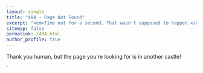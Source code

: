 ```yaml
---
layout: single
title: "404 - Page Not Found"
excerpt: "<em>Time out for a second. That wasn't supposed to happen.</em>"
sitemap: false
permalink: /404.html
author_profile: true  
---
```


<p>
Thank you human, but the page you're looking for is in another castle! 
</p>´

<!--
<script type="text/javascript">
  var GOOG_FIXURL_LANG = 'en';
  var GOOG_FIXURL_SITE = '{{ site.url }}'
</script>
<script type="text/javascript"
  src="//linkhelp.clients.google.com/tbproxy/lh/wm/fixurl.js">
</script>
-->
